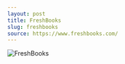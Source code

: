 ```yaml
---
layout: post
title: FreshBooks
slug: freshbooks
source: https://www.freshbooks.com/
---
```


<img src="/screenshots/freshbook.png" alt="FreshBooks">
